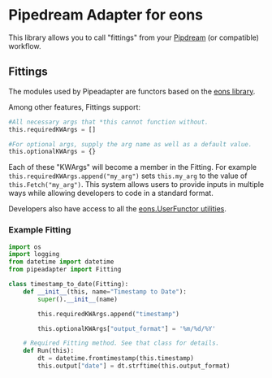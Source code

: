 # Pipedream Adapter for eons

This library allows you to call "fittings" from your [Pipdream](https://pipedream.com) (or compatible) workflow.

## Fittings

The modules used by Pipeadapter are functors based on the [eons library](https://github.com/eons-dev/lib_eons).

Among other features, Fittings support:
```python
#All necessary args that *this cannot function without.
this.requiredKWArgs = []

#For optional args, supply the arg name as well as a default value.
this.optionalKWArgs = {}
```
Each of these "KWArgs" will become a member in the Fitting. For example `this.requiredKWArgs.append("my_arg")` sets `this.my_arg` to the value of `this.Fetch("my_arg")`. This system allows users to provide inputs in multiple ways while allowing developers to code in a standard format.

Developers also have access to all the [eons.UserFunctor utilities](https://github.com/eons-dev/lib_eons#user-functor).

### Example Fitting

```python
import os
import logging
from datetime import datetime
from pipeadapter import Fitting

class timestamp_to_date(Fitting):
    def __init__(this, name="Timestamp to Date"):
        super().__init__(name)

        this.requiredKWArgs.append("timestamp")

        this.optionalKWArgs["output_format"] = '%m/%d/%Y'

    # Required Fitting method. See that class for details.
    def Run(this):
        dt = datetime.fromtimestamp(this.timestamp)
        this.output["date"] = dt.strftime(this.output_format)
```